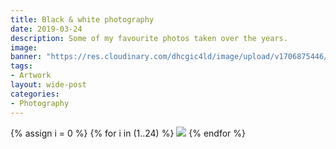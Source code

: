```yaml
---
title: Black & white photography
date: 2019-03-24
description: Some of my favourite photos taken over the years. 
image: 
banner: "https://res.cloudinary.com/dhcgic4ld/image/upload/v1706875446/photography/photo-thumb.jpg"
tags:
- Artwork
layout: wide-post
categories: 
- Photography
---
```


<div class="grid grid-cols-3">
{% assign i = 0 %}
{% for i in (1..24) %}
<img src="https://res.cloudinary.com/dhcgic4ld/image/upload/v1706875341/photography/p{{ i }}.jpg" />
{% endfor %}
</div>